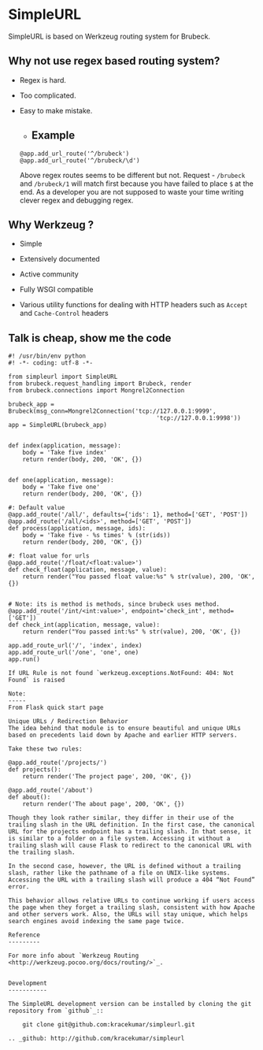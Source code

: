 
SimpleURL
=========


SimpleURL is based on Werkzeug routing system for Brubeck.

Why not use regex based routing system?
---------------------------------------

- Regex is hard.

- Too complicated.

- Easy to make mistake.

    - Example
      -------

    ```
    @app.add_url_route('^/brubeck')
    @app.add_url_route('^/brubeck/\d')
    ```

    Above regex routes seems to be different but not.
    Request - `/brubeck` and `/brubeck/1` will match first because
    you have failed to place `$` at the end. As a developer you are not supposed
    to waste your time writing clever regex and debugging regex.


Why Werkzeug ?
--------------

- Simple

- Extensively documented

- Active community

- Fully WSGI compatible

- Various utility functions for dealing with HTTP headers such as
    `Accept` and `Cache-Control` headers


Talk is cheap, show me the code
-------------------------------

```
#! /usr/bin/env python
#! -*- coding: utf-8 -*-

from simpleurl import SimpleURL
from brubeck.request_handling import Brubeck, render
from brubeck.connections import Mongrel2Connection

brubeck_app = Brubeck(msg_conn=Mongrel2Connection('tcp://127.0.0.1:9999',
                                          'tcp://127.0.0.1:9998'))
app = SimpleURL(brubeck_app)


def index(application, message):
    body = 'Take five index'
    return render(body, 200, 'OK', {})


def one(application, message):
    body = 'Take five one'
    return render(body, 200, 'OK', {})

#: Default value
@app.add_route('/all/', defaults={'ids': 1}, method=['GET', 'POST'])
@app.add_route('/all/<ids>', method=['GET', 'POST'])
def process(application, message, ids):
    body = 'Take five - %s times' % (str(ids))
    return render(body, 200, 'OK', {})

#: float value for urls
@app.add_route('/float/<float:value>')
def check_float(application, message, value):
    return render("You passed float value:%s" % str(value), 200, 'OK', {})


# Note: its is method is methods, since brubeck uses method.
@app.add_route('/int/<int:value>', endpoint='check_int', method=['GET'])
def check_int(application, message, value):
    return render("You passed int:%s" % str(value), 200, 'OK', {})

app.add_route_url('/', 'index', index)
app.add_route_url('/one', 'one', one)
app.run()

If URL Rule is not found `werkzeug.exceptions.NotFound: 404: Not Found` is raised

Note:
-----
From Flask quick start page

Unique URLs / Redirection Behavior
The idea behind that module is to ensure beautiful and unique URLs based on precedents laid down by Apache and earlier HTTP servers.

Take these two rules:

@app.add_route('/projects/')
def projects():
    return render('The project page', 200, 'OK', {})

@app.add_route('/about')
def about():
    return render('The about page', 200, 'OK', {})

Though they look rather similar, they differ in their use of the trailing slash in the URL definition. In the first case, the canonical URL for the projects endpoint has a trailing slash. In that sense, it is similar to a folder on a file system. Accessing it without a trailing slash will cause Flask to redirect to the canonical URL with the trailing slash.

In the second case, however, the URL is defined without a trailing slash, rather like the pathname of a file on UNIX-like systems. Accessing the URL with a trailing slash will produce a 404 “Not Found” error.

This behavior allows relative URLs to continue working if users access the page when they forget a trailing slash, consistent with how Apache and other servers work. Also, the URLs will stay unique, which helps search engines avoid indexing the same page twice.

Reference
---------

For more info about `Werkzeug Routing <http://werkzeug.pocoo.org/docs/routing/>`_.


Development
-----------

The SimpleURL development version can be installed by cloning the git
repository from `github`_::

    git clone git@github.com:kracekumar/simpleurl.git

.. _github: http://github.com/kracekumar/simpleurl
